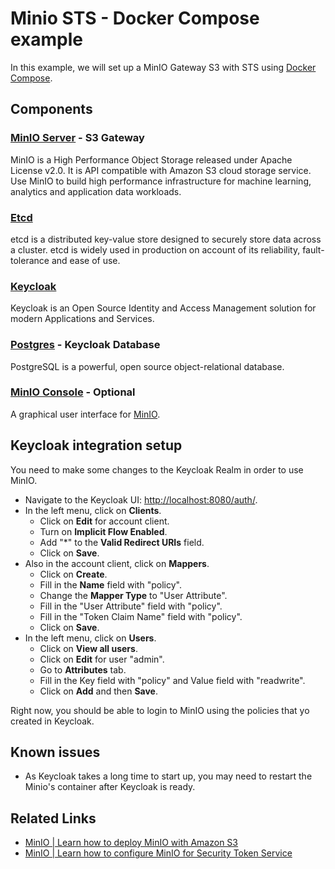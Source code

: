 # Minio STS - Docker Compose example

In this example, we will set up a MinIO Gateway S3 with STS using [Docker Compose](https://docs.docker.com/compose/).

## Components

### [MinIO Server](https://min.io/) - S3 Gateway

MinIO is a High Performance Object Storage released under Apache License v2.0. It is API compatible with Amazon S3 cloud storage service. Use MinIO to build high performance infrastructure for machine learning, analytics and application data workloads.

### [Etcd](https://coreos.com/etcd/) 

etcd is a distributed key-value store designed to securely store data across a cluster. etcd is widely used in production on account of its reliability, fault-tolerance and ease of use.

### [Keycloak](https://www.keycloak.org/)

Keycloak is an Open Source Identity and Access Management solution for modern Applications and Services.

### [Postgres](https://www.postgresql.org/) - Keycloak Database

PostgreSQL is a powerful, open source object-relational database.

### [MinIO Console](https://github.com/minio/console) - Optional

A graphical user interface for [MinIO](https://github.com/minio/minio).

## Keycloak integration setup

You need to make some changes to the Keycloak Realm in order to use MinIO.

- Navigate to the Keycloak UI: [http://localhost:8080/auth/](http://localhost:8080/auth/).
- In the left menu, click on **Clients**.
   - Click on **Edit** for account client.
   - Turn on **Implicit Flow Enabled**.
   - Add "*" to the **Valid Redirect URIs** field.
   - Click on **Save**.
- Also in the account client, click on **Mappers**.
   - Click on **Create**.
   - Fill in the **Name** field with "policy".
   - Change the **Mapper Type** to "User Attribute".
   - Fill in the "User Attribute" field with "policy".
   - Fill in the "Token Claim Name" field with "policy".
   - Click on **Save**.
- In the left menu, click on **Users**.
   - Click on **View all users**.
   - Click on **Edit** for user "admin".
   - Go to **Attributes** tab.
   - Fill in the Key field with "policy" and Value field with "readwrite".
   - Click on **Add** and then **Save**.

Right now, you should be able to login to MinIO using the policies that yo created in Keycloak.

## Known issues

- As Keycloak takes a long time to start up, you may need to restart the Minio's container after Keycloak is ready.

## Related Links

- [MinIO | Learn how to deploy MinIO with Amazon S3](https://docs.min.io/docs/minio-gateway-for-s3.html)
- [MinIO | Learn how to configure MinIO for Security Token Service](https://docs.min.io/docs/minio-sts-quickstart-guide.html)